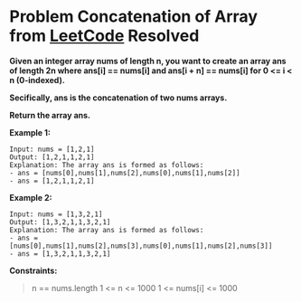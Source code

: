 # Problem Concatenation of Array from [LeetCode](https://leetcode.com/problems/concatenation-of-array/description/) Resolved

**Given an integer array nums of length n, you want to create an array ans of length 2n where ans[i] == nums[i] and ans[i + n] == nums[i] for 0 <= i < n (0-indexed).**

**Secifically, ans is the concatenation of two nums arrays.**


**Return the array ans.**




**Example 1:**
````
Input: nums = [1,2,1]
Output: [1,2,1,1,2,1]
Explanation: The array ans is formed as follows:
- ans = [nums[0],nums[1],nums[2],nums[0],nums[1],nums[2]]
- ans = [1,2,1,1,2,1]
````
**Example 2:**
````
Input: nums = [1,3,2,1]
Output: [1,3,2,1,1,3,2,1]
Explanation: The array ans is formed as follows:
- ans = [nums[0],nums[1],nums[2],nums[3],nums[0],nums[1],nums[2],nums[3]]
- ans = [1,3,2,1,1,3,2,1]
````


**Constraints:**

> n == nums.length
> 1 <= n <= 1000
> 1 <= nums[i] <= 1000
